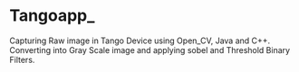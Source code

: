 # Tangoapp_
Capturing Raw image in Tango Device using Open_CV, Java and C++.
Converting into Gray Scale image and applying sobel and Threshold Binary Filters.
